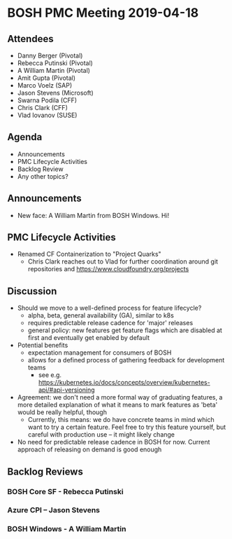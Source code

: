 # BOSH PMC Meeting 2019-04-18

## Attendees
* Danny Berger (Pivotal)
* Rebecca Putinski (Pivotal)
* A William Martin (Pivotal)
* Amit Gupta (Pivotal)
* Marco Voelz (SAP)
* Jason Stevens (Microsoft)
* Swarna Podila (CFF)
* Chris Clark (CFF)
* Vlad Iovanov (SUSE)

## Agenda

* Announcements
* PMC Lifecycle Activities
* Backlog Review
* Any other topics?

## Announcements
* New face: A William Martin from BOSH Windows. Hi!

## PMC Lifecycle Activities
* Renamed CF Containerization to "Project Quarks"
  * Chris Clark reaches out to Vlad for further coordination around git repositories and https://www.cloudfoundry.org/projects

## Discussion
* Should we move to a well-defined process for feature lifecycle?
  * alpha, beta, general availability (GA), similar to k8s
  * requires predictable release cadence for 'major' releases
  * general policy: new features get feature flags which are disabled at first and eventually get enabled by default
* Potential benefits
  * expectation management for consumers of BOSH
  * allows for a defined process of gathering feedback for development teams
    * see e.g. https://kubernetes.io/docs/concepts/overview/kubernetes-api/#api-versioning
* Agreement: we don't need a more formal way of graduating features, a more detailed explanation of what it means to mark features as 'beta' would be really helpful, though
  * Currently, this means: we do have concrete teams in mind which want to try a certain feature. Feel free to try this feature yourself, but careful with production use – it might likely change
* No need for predictable release cadence in BOSH for now. Current approach of releasing on demand is good enough

## Backlog Reviews

### BOSH Core SF - Rebecca Putinski

### Azure CPI – Jason Stevens

### BOSH Windows - A William Martin

